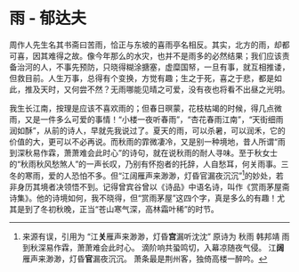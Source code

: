 # 雨 - 郁达夫

周作人先生名其书斋曰苦雨，恰正与东坡的喜雨亭名相反。其实，北方的雨，却都可喜，因其难得之故。像今年那么的水灾，也并不是雨多的必然结果；我们应该责备治河的人，不事先预防，只晓得糊涂搪塞，虚糜国帑，一旦有事，就互相推诿，但救目前。人生万事，总得有个变换，方觉有趣；生之于死，喜之于悲，都是如此，推及天时，又何尝不然？无雨哪能见晴之可爱，没有夜也将看不出昼之光明。

我生长江南，按理是应该不喜欢雨的；但春日暝蒙，花枝枯竭的时候，得几点微雨，又是一件多么可爱的事情！“小楼一夜听春雨”，“杏花春雨江南”，“天街细雨润如酥”，从前的诗人，早就先我说过了。夏天的雨，可以杀暑，可以润禾，它的价值的大，更可以不必再说。而秋雨的霏微凄冷，又是别一种境地，昔人所谓“雨到深秋易作霖，萧萧难会此时心”的诗句，就在说秋雨的耐人寻味。至于秋女士的“秋雨秋风愁煞人”的一声长叹，乃别有怀抱者的托辞，人自愁耳，何关雨事。三冬的寒雨，爱的人恐怕不多。但“江阔雁声来渺渺，灯昏官漏夜沉沉”[^1]的妙处，若非身历其境者决领悟不到。记得曾宾谷曾以《诗品》中语名诗，叫作《赏雨茅屋斋诗集》。他的诗境如何，我不晓得，但“赏雨茅屋”这四个字，真是多么的有趣！尤其是到了冬初秋晚，正当“苍山寒气深，高林霜叶稀”的时节。

[^1]: 来源有误，引用为
    “江**关**雁声来渺渺，灯昏**宫**漏听沈沈”
    原诗为
    秋雨 韩邦靖
    雨到秋深易作霖，萧萧难会此时心。
    滴阶响共蛩鸣切，入幕凉随夜气侵。
    江**阔**雁声来渺渺，灯昏**官**漏夜沉沉。
    萧条最是荆州客，独倚高楼一醉吟。